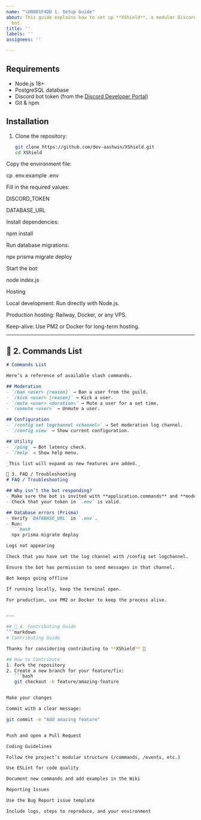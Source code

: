 ```yaml
---
name: "\U0001F4DD 1. Setup Guide"
about: This guide explains how to set up **XShield**, a modular Discord moderation
  bot.
title: ''
labels: ''
assignees: ''

---
```


## Requirements
- Node.js 18+
- PostgreSQL database
- Discord bot token (from the [Discord Developer Portal](https://discord.com/developers/applications))
- Git & npm

## Installation
1. Clone the repository:
   ```bash
   git clone https://github.com/dev-aashwin/XShield.git
   cd XShield

Copy the environment file:

cp .env.example .env


Fill in the required values:

DISCORD_TOKEN

DATABASE_URL

Install dependencies:

npm install


Run database migrations:

npx prisma migrate deploy


Start the bot:

node index.js

Hosting

Local development: Run directly with Node.js.

Production hosting: Railway, Docker, or any VPS.

Keep-alive: Use PM2 or Docker for long-term hosting.


---

## 📝 2. Commands List
```markdown
# Commands List

Here’s a reference of available slash commands.

## Moderation
- `/ban <user> [reason]` → Ban a user from the guild.
- `/kick <user> [reason]` → Kick a user.
- `/mute <user> <duration>` → Mute a user for a set time.
- `/unmute <user>` → Unmute a user.

## Configuration
- `/config set logchannel <channel>` → Set moderation log channel.
- `/config view` → Show current configuration.

## Utility
- `/ping` → Bot latency check.
- `/help` → Show help menu.

_This list will expand as new features are added._

📝 3. FAQ / Troubleshooting
# FAQ / Troubleshooting

## Why isn’t the bot responding?
- Make sure the bot is invited with **application.commands** and **moderation permissions**.
- Check that your token in `.env` is valid.

## Database errors (Prisma)
- Verify `DATABASE_URL` in `.env`.
- Run:
  ```bash
  npx prisma migrate deploy

Logs not appearing

Check that you have set the log channel with /config set logchannel.

Ensure the bot has permission to send messages in that channel.

Bot keeps going offline

If running locally, keep the terminal open.

For production, use PM2 or Docker to keep the process alive.


---

## 📝 4. Contributing Guide
```markdown
# Contributing Guide

Thanks for considering contributing to **XShield** 🎉

## How to Contribute
1. Fork the repository
2. Create a new branch for your feature/fix:
   ```bash
   git checkout -b feature/amazing-feature


Make your changes

Commit with a clear message:

git commit -m "Add amazing feature"


Push and open a Pull Request

Coding Guidelines

Follow the project’s modular structure (/commands, /events, etc.)

Use ESLint for code quality

Document new commands and add examples in the Wiki

Reporting Issues

Use the Bug Report issue template

Include logs, steps to reproduce, and your environment

